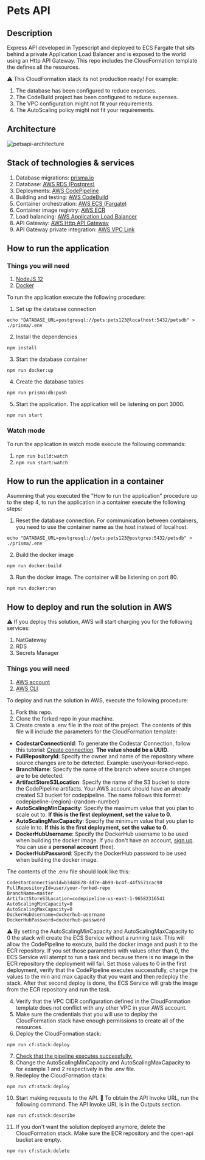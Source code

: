 # Pets API

## Description
Express API developed in Typescript and deployed to ECS Fargate that sits behind a private Application Load Balancer and is exposed to the world using an Http API Gateway. This repo includes the CloudFormation template the defines all the resources.

:warning: This CloudFormation stack its not production ready! For example:
1. The database has been configured to reduce expenses.
2. The CodeBuild project has been configured to reduce expenses.
3. The VPC configuration might not fit your requirements.
2. The AutoScaling policy might not fit your requirements.

## Architecture
![petsapi-architecture](https://user-images.githubusercontent.com/4935587/140231043-719e83d2-b2af-40f2-bbd8-c98229c626c3.png)

## Stack of technologies & services
1. Database migrations: [prisma.io](https://www.prisma.io/)
2. Database: [AWS RDS (Postgres)](https://aws.amazon.com/rds/?p=pm&c=db&z=3)
3. Deployments: [AWS CodePipeline](https://aws.amazon.com/codepipeline/)
4. Building and testing: [AWS CodeBuild](https://aws.amazon.com/codebuild/)
5. Container orchestration: [AWS ECS (Fargate)](https://aws.amazon.com/ecs/)
6. Container image registry: [AWS ECR](https://aws.amazon.com/ecr/)
7. Load balancing: [AWS Application Load Balancer](https://docs.aws.amazon.com/elasticloadbalancing/latest/application/introduction.html)
8. API Gateway: [AWS Http API Gateway](https://docs.aws.amazon.com/apigateway/latest/developerguide/http-api.html)
9. API Gateway private integration: [AWS VPC Link](https://aws.amazon.com/blogs/compute/understanding-vpc-links-in-amazon-api-gateway-private-integrations/)

## How to run the application

### Things you will need
1. [NodeJS 12](https://nodejs.org/en/download/releases/)
2. [Docker](https://docs.docker.com/get-docker/)

To run the application execute the following procedure:
1. Set up the database connection 
```
echo "DATABASE_URL=postgresql://pets:pets123@localhost:5432/petsdb" > ./prisma/.env
```
2. Install the dependencies
```
npm install
```
3. Start the database container 
```
npm run docker:up
```
4. Create the database tables
```
npm run prisma:db:push
```
5. Start the application. The application will be listening on port 3000.
```
npm run start
```

### Watch mode
To run the application in watch mode execute the following commands:
1. ```npm run build:watch```
2. ```npm run start:watch```

## How to run the application in a container
Asumming that you executed the "How to run the application" procedure up to the step 4, to run the application in a container execute the following steps:

1. Reset the database connection. For communication between containers, you need to use the container name as the host instead of localhost.
```
echo "DATABASE_URL=postgresql://pets:pets123@postgres:5432/petsdb" > ./prisma/.env
```
2. Build the docker image
```
npm run docker:build
```
3. Run the docker image. The container will be listening on port 80.
```
npm run docker:run
```

## How to deploy and run the solution in AWS
:warning: If you deploy this solution, AWS will start charging you for the following services:
1. NatGateway
2. RDS
3. Secrets Manager

### Things you will need
1. [AWS account](https://portal.aws.amazon.com/billing/signup?nc2=h_ct&src=header_signup&redirect_url=https%3A%2F%2Faws.amazon.com%2Fregistration-confirmation#/start)
2. [AWS CLI](https://docs.aws.amazon.com/cli/latest/userguide/install-cliv2.html)

To deploy and run the solution in AWS, execute the following procedure:

1. Fork this repo.
2. Clone the forked repo in your machine.
3. Create create a .env file in the root of the project. The contents of this file will include the parameters for the CloudFormation template:
* **CodestarConnectionId**: To generate the Codestar Connection, follow this tutorial: [Create connection](https://docs.aws.amazon.com/dtconsole/latest/userguide/connections-create.html). **The value should be a UUID**.
* **FullRepositoryId**: Specify the owner and name of the repository where source changes are to be detected. Example: user/your-forked-repo.
* **BranchName**: Specify the name of the branch where source changes are to be detected.
* **ArtifactStoreS3Location**: Specify the name of the S3 bucket to store the CodePipeline artifacts. Your AWS account should have an already created S3 bucket for codepipeline. The name follows this format: codepipeline-{region}-{random-number}
* **AutoScalingMinCapacity**: Specify the maximum value that you plan to scale out to. **If this is the first deployment, set the value to 0.**
* **AutoScalingMaxCapacity**: Specify the minimum value that you plan to scale in to. **If this is the first deployment, set the value to 0.**
* **DockerHubUsername**: Specify the DockerHub username to be used when building the docker image. If you don't have an account, [sign up](https://hub.docker.com/signup). You can use a **personal account** (free).
* **DockerHubPassword**: Specify the DockerHub password to be used when building the docker image.

The contents of the .env file should look like this:
```
CodestarConnectionId=b3d48678-dd7e-4b99-bc4f-44f5571cac98
FullRepositoryId=user/your-forked-repo
BranchName=master
ArtifactStoreS3Location=codepipeline-us-east-1-96582316541
AutoScalingMinCapacity=0
AutoScalingMaxCapacity=0
DockerHubUsername=dockerhub-username
DockerHubPassword=dockerhub-password
```
:warning: By setting the AutoScalingMinCapacity and AutoScalingMaxCapacity to 0 the stack will create the ECS Service without a running task. This will allow the CodePipeline to execute, build the docker image and push it to the ECR repository. If you set those parameters with values other than 0, the ECS Service will atempt to run a task and because there is no image in the ECR repository the deployment will fail. Set those values to 0 in the first deployment, verify that the CodePipeline executes successfully, change the values to the min and max capacity that you want and then redeploy the stack. After that second deploy is done, the ECS Service will grab the image from the ECR repository and run the task.

4. Verify that the VPC CIDR configuration defined in the CloudFormation template does not conflict with any other VPC in your AWS account.
5. Make sure the credentials that you will use to deploy the CloudFormation stack have enough permissions to create all of the resources.
6. Deploy the CloudFormation stack:
```
npm run cf:stack:deploy
```
7. [Check that the pipeline executes successfully.](https://console.aws.amazon.com/codesuite/codepipeline/pipelines/pets-api-pipeline/view)
8. Change the AutoScalingMinCapacity and AutoScalingMaxCapacity to for example 1 and 2 respectively in the .env file.
9. Redeploy the CloudFormation stack:
```
npm run cf:stack:deploy
```
10. Start making requests to the API. :confetti_ball: To obtain the API Invoke URL, run the following command. The API Invoke URL is in the Outputs section.
```
npm run cf:stack:describe
```
11. If you don't want the solution deployed anymore, delete the CloudFormation stack. Make sure the ECR repository and the open-api bucket are empty.
```
npm run cf:stack:delete
```
